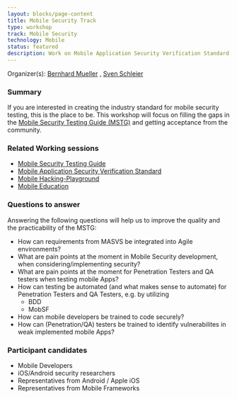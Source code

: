 ```yaml
---
layout: blocks/page-content
title: Mobile Security Track
type: workshop
track: Mobile Security
technology: Mobile
status: featured
description: Work on Mobile Application Security Verification Standard (MASVS) , Mobile Security Testing Guide (MSTG), Hacking-Playground 
---
```


Organizer(s): [Bernhard Mueller](../../Participants/Bernhard-Mueller.html) , [Sven Schleier](../../Participants/Sven-Schleier.html)


### Summary

If you are interested in creating the industry standard for mobile security testing, this is the place to be. This workshop will focus on filling the gaps in the [Mobile Security Testing Guide (MSTG)](https://github.com/OWASP/owasp-mstg) and getting acceptance from the community.

### Related Working sessions

- [Mobile Security Testing Guide](MSTG.html)
- [Mobile Application Security Verification Standard](MASVS.html)
- [Mobile Hacking-Playground](Mobile-Hacking-Playground.html)
- [Mobile Education](Mobile-Education.html)

### Questions to answer

Answering the following questions will help us to improve the quality and the practicability of the MSTG:

* How can requirements from MASVS be integrated into Agile environments?
* What are pain points at the moment in Mobile Security development, when considering/implementing security?
* What are pain points at the moment for Penetration Testers and QA testers when testing mobile Apps?
* How can testing be automated (and what makes sense to automate) for Penetration Testers and QA Testers, e.g. by utilizing
  * BDD
  * MobSF
* How can mobile developers be trained to code securely?
* How can (Penetration/QA) testers be trained to identify vulnerabilites in weak implemented mobile Apps?


### Participant candidates
* Mobile Developers
* iOS/Android security researchers
* Representatives from Android / Apple iOS
* Representatives from Mobile Frameworks
